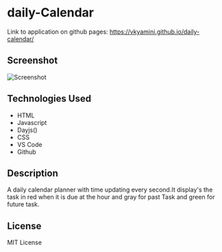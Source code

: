 # daily-Calendar
Link to application on github pages: https://vkyamini.github.io/daily-calendar/

## Screenshot
![Screenshot](/assets/screenshot.png)

## Technologies Used
* HTML
* Javascript
* Dayjs()
* CSS
* VS Code
* Github

## Description
A daily calendar planner with time updating every second.It display's the task in red when it is due at the hour and gray for past Task and green for future task.

## License
MIT License













